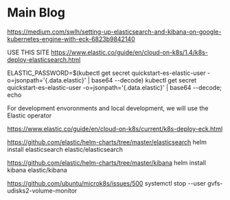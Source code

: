 # Main Blog
https://medium.com/swlh/setting-up-elasticsearch-and-kibana-on-google-kubernetes-engine-with-eck-6823b9842140


USE THIS SITE
https://www.elastic.co/guide/en/cloud-on-k8s/1.4/k8s-deploy-elasticsearch.html

ELASTIC_PASSWORD=$(kubectl get secret quickstart-es-elastic-user -o=jsonpath='{.data.elastic}' | base64 --decode)
kubectl get secret quickstart-es-elastic-user -o=jsonpath='{.data.elastic}' | base64 --decode; echo


For development envoronments and local development, we will use the Elastic operator

https://www.elastic.co/guide/en/cloud-on-k8s/current/k8s-deploy-eck.html


https://github.com/elastic/helm-charts/tree/master/elasticsearch
helm install elasticsearch elastic/elasticsearch

https://github.com/elastic/helm-charts/tree/master/kibana
helm install kibana elastic/kibana



https://github.com/ubuntu/microk8s/issues/500
systemctl stop --user gvfs-udisks2-volume-monitor